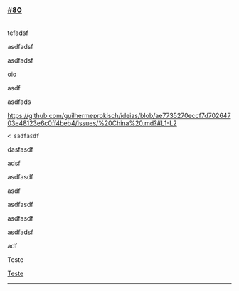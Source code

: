 ### [\#80](https://github.com/guilhermeprokisch/ideias/issues/80) 
###### 

tefadsf


asdfadsf


asdfadsf


oio


asdf


asdfads


https://github.com/guilhermeprokisch/ideias/blob/ae7735270eccf7d70264703e48123e6c0ff4beb4/issues/%20China%20.md?#L1-L2


    < sadfasdf


dasfasdf


adsf


asdfasdf


asdf


asdfasdf


asdfasdf


asdfadsf


adf


Teste


[Teste](Teste)

-------------------------------------------------------------------------------

